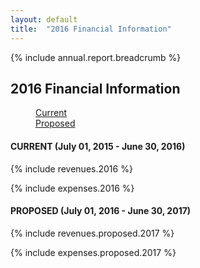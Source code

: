 ```yaml
---
layout: default
title:  "2016 Financial Information"
---
```

{% include annual.report.breadcrumb %}

## 2016 Financial Information

<dl class="tabs pill">
  <dd><a href="#current">Current</a></dd>
  <dd><a href="#proposed">Proposed</a></dd>
</dl>

<h4 class="subheader" id="current">CURRENT (July 01, 2015 - June 30, 2016)</h4>

{% include revenues.2016 %}

{% include expenses.2016 %}

<h4 class="subheader" id="proposed">PROPOSED (July 01, 2016 - June 30, 2017)</h4>

{% include revenues.proposed.2017 %}

{% include expenses.proposed.2017 %}

<script src="http://code.highcharts.com/highcharts.js"></script>
<script src="http://code.highcharts.com/modules/exporting.js"></script>
